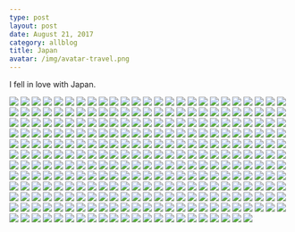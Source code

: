```yaml
---
type: post
layout: post
date: August 21, 2017
category: allblog
title: Japan
avatar: /img/avatar-travel.png
---
```


I fell in love with Japan.

<img class='post-img' src='{{ "/img/travel/Japan/DSC_0080.jpg" }}'/>
<img class='post-img' src='{{ "/img/travel/Japan/IMG_20170727_144542.jpg" }}'/>
<img class='post-img' src='{{ "/img/travel/Japan/IMG_20170727_182942.jpg" }}'/>
<img class='post-img' src='{{ "/img/travel/Japan/IMG_20170727_184441.jpg" }}'/>
<img class='post-img' src='{{ "/img/travel/Japan/IMG_20170727_200330.jpg" }}'/>
<img class='post-img' src='{{ "/img/travel/Japan/IMG_20170727_210005.jpg" }}'/>
<img class='post-img' src='{{ "/img/travel/Japan/IMG_20170727_212751.jpg" }}'/>
<img class='post-img' src='{{ "/img/travel/Japan/IMG_20170727_222237.jpg" }}'/>
<img class='post-img' src='{{ "/img/travel/Japan/IMG_20170727_224914.jpg" }}'/>
<img class='post-img' src='{{ "/img/travel/Japan/IMG_20170727_231705.jpg" }}'/>
<img class='post-img' src='{{ "/img/travel/Japan/IMG_20170728_011257.jpg" }}'/>
<img class='post-img' src='{{ "/img/travel/Japan/IMG_20170728_013703.jpg" }}'/>
<img class='post-img' src='{{ "/img/travel/Japan/IMG_20170728_120305.jpg" }}'/>
<img class='post-img' src='{{ "/img/travel/Japan/IMG_20170728_122344.jpg" }}'/>
<img class='post-img' src='{{ "/img/travel/Japan/IMG_20170728_125957.jpg" }}'/>
<img class='post-img' src='{{ "/img/travel/Japan/IMG_20170728_130314.jpg" }}'/>
<img class='post-img' src='{{ "/img/travel/Japan/IMG_20170728_131445.jpg" }}'/>
<img class='post-img' src='{{ "/img/travel/Japan/IMG_20170728_132133.jpg" }}'/>
<img class='post-img' src='{{ "/img/travel/Japan/IMG_20170728_133724.jpg" }}'/>
<img class='post-img' src='{{ "/img/travel/Japan/IMG_20170728_134543.jpg" }}'/>
<img class='post-img' src='{{ "/img/travel/Japan/IMG_20170728_134602.jpg" }}'/>
<img class='post-img' src='{{ "/img/travel/Japan/IMG_20170728_134625.jpg" }}'/>
<img class='post-img' src='{{ "/img/travel/Japan/IMG_20170728_134720.jpg" }}'/>
<img class='post-img' src='{{ "/img/travel/Japan/IMG_20170728_134855.jpg" }}'/>
<img class='post-img' src='{{ "/img/travel/Japan/IMG_20170728_134936.jpg" }}'/>
<img class='post-img' src='{{ "/img/travel/Japan/IMG_20170728_135057.jpg" }}'/>
<img class='post-img' src='{{ "/img/travel/Japan/IMG_20170728_140126.jpg" }}'/>
<img class='post-img' src='{{ "/img/travel/Japan/IMG_20170728_143910.jpg" }}'/>
<img class='post-img' src='{{ "/img/travel/Japan/IMG_20170728_145020.jpg" }}'/>
<img class='post-img' src='{{ "/img/travel/Japan/IMG_20170728_145927.jpg" }}'/>
<img class='post-img' src='{{ "/img/travel/Japan/IMG_20170728_151631.jpg" }}'/>
<img class='post-img' src='{{ "/img/travel/Japan/IMG_20170728_153625.jpg" }}'/>
<img class='post-img' src='{{ "/img/travel/Japan/IMG_20170728_161403.jpg" }}'/>
<img class='post-img' src='{{ "/img/travel/Japan/IMG_20170728_161846.jpg" }}'/>
<img class='post-img' src='{{ "/img/travel/Japan/IMG_20170729_142511.jpg" }}'/>
<img class='post-img' src='{{ "/img/travel/Japan/IMG_20170729_145603.jpg" }}'/>
<img class='post-img' src='{{ "/img/travel/Japan/IMG_20170729_145749.jpg" }}'/>
<img class='post-img' src='{{ "/img/travel/Japan/IMG_20170729_150013.jpg" }}'/>
<img class='post-img' src='{{ "/img/travel/Japan/IMG_20170729_150308.jpg" }}'/>
<img class='post-img' src='{{ "/img/travel/Japan/IMG_20170729_152323.jpg" }}'/>
<img class='post-img' src='{{ "/img/travel/Japan/IMG_20170729_161927.jpg" }}'/>
<img class='post-img' src='{{ "/img/travel/Japan/IMG_20170729_164605.jpg" }}'/>
<img class='post-img' src='{{ "/img/travel/Japan/IMG_20170729_165238.jpg" }}'/>
<img class='post-img' src='{{ "/img/travel/Japan/IMG_20170729_170357.jpg" }}'/>
<img class='post-img' src='{{ "/img/travel/Japan/IMG_20170729_170512.jpg" }}'/>
<img class='post-img' src='{{ "/img/travel/Japan/IMG_20170729_171349.jpg" }}'/>
<img class='post-img' src='{{ "/img/travel/Japan/IMG_20170729_171417.jpg" }}'/>
<img class='post-img' src='{{ "/img/travel/Japan/IMG_20170729_171541.jpg" }}'/>
<img class='post-img' src='{{ "/img/travel/Japan/IMG_20170729_171934.jpg" }}'/>
<img class='post-img' src='{{ "/img/travel/Japan/IMG_20170729_172137.jpg" }}'/>
<img class='post-img' src='{{ "/img/travel/Japan/IMG_20170729_173115.jpg" }}'/>
<img class='post-img' src='{{ "/img/travel/Japan/IMG_20170729_173209.jpg" }}'/>
<img class='post-img' src='{{ "/img/travel/Japan/IMG_20170729_173448.jpg" }}'/>
<img class='post-img' src='{{ "/img/travel/Japan/IMG_20170729_174414.jpg" }}'/>
<img class='post-img' src='{{ "/img/travel/Japan/IMG_20170729_174726.jpg" }}'/>
<img class='post-img' src='{{ "/img/travel/Japan/IMG_20170729_180045.jpg" }}'/>
<img class='post-img' src='{{ "/img/travel/Japan/IMG_20170729_180248.jpg" }}'/>
<img class='post-img' src='{{ "/img/travel/Japan/IMG_20170729_200253.jpg" }}'/>
<img class='post-img' src='{{ "/img/travel/Japan/IMG_20170729_210706.jpg" }}'/>
<img class='post-img' src='{{ "/img/travel/Japan/IMG_20170729_225543.jpg" }}'/>
<img class='post-img' src='{{ "/img/travel/Japan/IMG_20170730_113601.jpg" }}'/>
<img class='post-img' src='{{ "/img/travel/Japan/IMG_20170730_114130.jpg" }}'/>
<img class='post-img' src='{{ "/img/travel/Japan/IMG_20170730_114326.jpg" }}'/>
<img class='post-img' src='{{ "/img/travel/Japan/IMG_20170730_114659.jpg" }}'/>
<img class='post-img' src='{{ "/img/travel/Japan/IMG_20170730_115707.jpg" }}'/>
<img class='post-img' src='{{ "/img/travel/Japan/IMG_20170730_122310.jpg" }}'/>
<img class='post-img' src='{{ "/img/travel/Japan/IMG_20170730_124552.jpg" }}'/>
<img class='post-img' src='{{ "/img/travel/Japan/IMG_20170730_125339.jpg" }}'/>
<img class='post-img' src='{{ "/img/travel/Japan/IMG_20170730_130908.jpg" }}'/>
<img class='post-img' src='{{ "/img/travel/Japan/IMG_20170730_140457.jpg" }}'/>
<img class='post-img' src='{{ "/img/travel/Japan/IMG_20170730_141743.jpg" }}'/>
<img class='post-img' src='{{ "/img/travel/Japan/IMG_20170730_142350.jpg" }}'/>
<img class='post-img' src='{{ "/img/travel/Japan/IMG_20170730_145354.jpg" }}'/>
<img class='post-img' src='{{ "/img/travel/Japan/IMG_20170730_170042.jpg" }}'/>
<img class='post-img' src='{{ "/img/travel/Japan/IMG_20170731_193201.jpg" }}'/>
<img class='post-img' src='{{ "/img/travel/Japan/IMG_20170731_204945.jpg" }}'/>
<img class='post-img' src='{{ "/img/travel/Japan/IMG_20170731_221243.jpg" }}'/>
<img class='post-img' src='{{ "/img/travel/Japan/IMG_20170731_223658.jpg" }}'/>
<img class='post-img' src='{{ "/img/travel/Japan/IMG_20170731_230056.jpg" }}'/>
<img class='post-img' src='{{ "/img/travel/Japan/IMG_20170801_130353.jpg" }}'/>
<img class='post-img' src='{{ "/img/travel/Japan/IMG_20170801_144512.jpg" }}'/>
<img class='post-img' src='{{ "/img/travel/Japan/IMG_20170801_151703.jpg" }}'/>
<img class='post-img' src='{{ "/img/travel/Japan/IMG_20170801_152212.jpg" }}'/>
<img class='post-img' src='{{ "/img/travel/Japan/IMG_20170801_153031.jpg" }}'/>
<img class='post-img' src='{{ "/img/travel/Japan/IMG_20170801_162056.jpg" }}'/>
<img class='post-img' src='{{ "/img/travel/Japan/IMG_20170801_162317.jpg" }}'/>
<img class='post-img' src='{{ "/img/travel/Japan/IMG_20170802_043222.jpg" }}'/>
<img class='post-img' src='{{ "/img/travel/Japan/IMG_20170802_043725.jpg" }}'/>
<img class='post-img' src='{{ "/img/travel/Japan/IMG_20170802_044426.jpg" }}'/>
<img class='post-img' src='{{ "/img/travel/Japan/IMG_20170802_044830.jpg" }}'/>
<img class='post-img' src='{{ "/img/travel/Japan/IMG_20170802_045137.jpg" }}'/>
<img class='post-img' src='{{ "/img/travel/Japan/IMG_20170802_045527.jpg" }}'/>
<img class='post-img' src='{{ "/img/travel/Japan/IMG_20170802_045616.jpg" }}'/>
<img class='post-img' src='{{ "/img/travel/Japan/IMG_20170802_050152.jpg" }}'/>
<img class='post-img' src='{{ "/img/travel/Japan/IMG_20170802_050736.jpg" }}'/>
<img class='post-img' src='{{ "/img/travel/Japan/IMG_20170802_051009.jpg" }}'/>
<img class='post-img' src='{{ "/img/travel/Japan/IMG_20170802_052012.jpg" }}'/>
<img class='post-img' src='{{ "/img/travel/Japan/IMG_20170802_052444.jpg" }}'/>
<img class='post-img' src='{{ "/img/travel/Japan/IMG_20170802_053145.jpg" }}'/>
<img class='post-img' src='{{ "/img/travel/Japan/IMG_20170802_053648.jpg" }}'/>
<img class='post-img' src='{{ "/img/travel/Japan/IMG_20170802_053703.jpg" }}'/>
<img class='post-img' src='{{ "/img/travel/Japan/IMG_20170802_054238.jpg" }}'/>
<img class='post-img' src='{{ "/img/travel/Japan/IMG_20170802_054322.jpg" }}'/>
<img class='post-img' src='{{ "/img/travel/Japan/IMG_20170802_055132.jpg" }}'/>
<img class='post-img' src='{{ "/img/travel/Japan/IMG_20170802_060158.jpg" }}'/>
<img class='post-img' src='{{ "/img/travel/Japan/IMG_20170802_060951.jpg" }}'/>
<img class='post-img' src='{{ "/img/travel/Japan/IMG_20170802_061029.jpg" }}'/>
<img class='post-img' src='{{ "/img/travel/Japan/IMG_20170802_061246.jpg" }}'/>
<img class='post-img' src='{{ "/img/travel/Japan/IMG_20170802_062735.jpg" }}'/>
<img class='post-img' src='{{ "/img/travel/Japan/IMG_20170802_063316.jpg" }}'/>
<img class='post-img' src='{{ "/img/travel/Japan/IMG_20170802_064345.jpg" }}'/>
<img class='post-img' src='{{ "/img/travel/Japan/IMG_20170802_070026.jpg" }}'/>
<img class='post-img' src='{{ "/img/travel/Japan/IMG_20170802_071741.jpg" }}'/>
<img class='post-img' src='{{ "/img/travel/Japan/IMG_20170802_073156.jpg" }}'/>
<img class='post-img' src='{{ "/img/travel/Japan/IMG_20170802_073659.jpg" }}'/>
<img class='post-img' src='{{ "/img/travel/Japan/IMG_20170802_074023.jpg" }}'/>
<img class='post-img' src='{{ "/img/travel/Japan/IMG_20170802_083601.jpg" }}'/>
<img class='post-img' src='{{ "/img/travel/Japan/IMG_20170802_084158.jpg" }}'/>
<img class='post-img' src='{{ "/img/travel/Japan/IMG_20170802_090022.jpg" }}'/>
<img class='post-img' src='{{ "/img/travel/Japan/IMG_20170802_091711.jpg" }}'/>
<img class='post-img' src='{{ "/img/travel/Japan/IMG_20170802_104116.jpg" }}'/>
<img class='post-img' src='{{ "/img/travel/Japan/IMG_20170802_111746.jpg" }}'/>
<img class='post-img' src='{{ "/img/travel/Japan/IMG_20170802_112038.jpg" }}'/>
<img class='post-img' src='{{ "/img/travel/Japan/IMG_20170803_144843.jpg" }}'/>
<img class='post-img' src='{{ "/img/travel/Japan/IMG_20170804_211613.jpg" }}'/>
<img class='post-img' src='{{ "/img/travel/Japan/IMG_20170805_175634.jpg" }}'/>
<img class='post-img' src='{{ "/img/travel/Japan/IMG_20170805_175709.jpg" }}'/>
<img class='post-img' src='{{ "/img/travel/Japan/IMG_20170805_203141.jpg" }}'/>
<img class='post-img' src='{{ "/img/travel/Japan/IMG_20170805_213609.jpg" }}'/>
<img class='post-img' src='{{ "/img/travel/Japan/IMG_20170805_213630.jpg" }}'/>
<img class='post-img' src='{{ "/img/travel/Japan/IMG_20170806_003931.jpg" }}'/>
<img class='post-img' src='{{ "/img/travel/Japan/IMG_20170806_145513.jpg" }}'/>
<img class='post-img' src='{{ "/img/travel/Japan/IMG_20170806_185900.jpg" }}'/>
<img class='post-img' src='{{ "/img/travel/Japan/IMG_20170806_211919.jpg" }}'/>
<img class='post-img' src='{{ "/img/travel/Japan/IMG_20170807_072550.jpg" }}'/>
<img class='post-img' src='{{ "/img/travel/Japan/IMG_20170807_072635.jpg" }}'/>
<img class='post-img' src='{{ "/img/travel/Japan/IMG_20170807_072816.jpg" }}'/>
<img class='post-img' src='{{ "/img/travel/Japan/IMG_20170807_073938.jpg" }}'/>
<img class='post-img' src='{{ "/img/travel/Japan/IMG_20170807_074022.jpg" }}'/>
<img class='post-img' src='{{ "/img/travel/Japan/IMG_20170807_074819.jpg" }}'/>
<img class='post-img' src='{{ "/img/travel/Japan/IMG_20170807_075220.jpg" }}'/>
<img class='post-img' src='{{ "/img/travel/Japan/IMG_20170807_080009.jpg" }}'/>
<img class='post-img' src='{{ "/img/travel/Japan/IMG_20170807_081113.jpg" }}'/>
<img class='post-img' src='{{ "/img/travel/Japan/IMG_20170807_081444.jpg" }}'/>
<img class='post-img' src='{{ "/img/travel/Japan/IMG_20170807_081618.jpg" }}'/>
<img class='post-img' src='{{ "/img/travel/Japan/IMG_20170807_081753.jpg" }}'/>
<img class='post-img' src='{{ "/img/travel/Japan/IMG_20170807_082059.jpg" }}'/>
<img class='post-img' src='{{ "/img/travel/Japan/IMG_20170807_082811.jpg" }}'/>
<img class='post-img' src='{{ "/img/travel/Japan/IMG_20170807_082950.jpg" }}'/>
<img class='post-img' src='{{ "/img/travel/Japan/IMG_20170807_083712.jpg" }}'/>
<img class='post-img' src='{{ "/img/travel/Japan/IMG_20170807_085320.jpg" }}'/>
<img class='post-img' src='{{ "/img/travel/Japan/IMG_20170807_085823.jpg" }}'/>
<img class='post-img' src='{{ "/img/travel/Japan/IMG_20170807_090137.jpg" }}'/>
<img class='post-img' src='{{ "/img/travel/Japan/IMG_20170807_090847.jpg" }}'/>
<img class='post-img' src='{{ "/img/travel/Japan/IMG_20170807_090855.jpg" }}'/>
<img class='post-img' src='{{ "/img/travel/Japan/IMG_20170807_093510.jpg" }}'/>
<img class='post-img' src='{{ "/img/travel/Japan/IMG_20170807_095540.jpg" }}'/>
<img class='post-img' src='{{ "/img/travel/Japan/IMG_20170807_100700.jpg" }}'/>
<img class='post-img' src='{{ "/img/travel/Japan/IMG_20170807_103705.jpg" }}'/>
<img class='post-img' src='{{ "/img/travel/Japan/IMG_20170807_104140.jpg" }}'/>
<img class='post-img' src='{{ "/img/travel/Japan/IMG_20170807_111837.jpg" }}'/>
<img class='post-img' src='{{ "/img/travel/Japan/IMG_20170807_111930.jpg" }}'/>
<img class='post-img' src='{{ "/img/travel/Japan/IMG_20170807_112101.jpg" }}'/>
<img class='post-img' src='{{ "/img/travel/Japan/IMG_20170807_121000.jpg" }}'/>
<img class='post-img' src='{{ "/img/travel/Japan/IMG_20170807_121152.jpg" }}'/>
<img class='post-img' src='{{ "/img/travel/Japan/IMG_20170807_121403.jpg" }}'/>
<img class='post-img' src='{{ "/img/travel/Japan/IMG_20170807_121739.jpg" }}'/>
<img class='post-img' src='{{ "/img/travel/Japan/IMG_20170807_122044.jpg" }}'/>
<img class='post-img' src='{{ "/img/travel/Japan/IMG_20170807_122327.jpg" }}'/>
<img class='post-img' src='{{ "/img/travel/Japan/IMG_20170807_123240.jpg" }}'/>
<img class='post-img' src='{{ "/img/travel/Japan/IMG_20170807_125511.jpg" }}'/>
<img class='post-img' src='{{ "/img/travel/Japan/IMG_20170807_125743.jpg" }}'/>
<img class='post-img' src='{{ "/img/travel/Japan/IMG_20170807_133101.jpg" }}'/>
<img class='post-img' src='{{ "/img/travel/Japan/IMG_20170807_142628.jpg" }}'/>
<img class='post-img' src='{{ "/img/travel/Japan/IMG_20170807_153258.jpg" }}'/>
<img class='post-img' src='{{ "/img/travel/Japan/IMG_20170807_153748.jpg" }}'/>
<img class='post-img' src='{{ "/img/travel/Japan/IMG_20170807_155002.jpg" }}'/>
<img class='post-img' src='{{ "/img/travel/Japan/IMG_20170807_161228.jpg" }}'/>
<img class='post-img' src='{{ "/img/travel/Japan/IMG_20170807_161419.jpg" }}'/>
<img class='post-img' src='{{ "/img/travel/Japan/IMG_20170807_204923.jpg" }}'/>
<img class='post-img' src='{{ "/img/travel/Japan/IMG_20170808_123345.jpg" }}'/>
<img class='post-img' src='{{ "/img/travel/Japan/IMG_20170808_150337.jpg" }}'/>
<img class='post-img' src='{{ "/img/travel/Japan/IMG_20170809_001044.jpg" }}'/>
<img class='post-img' src='{{ "/img/travel/Japan/IMG_20170809_134329.jpg" }}'/>
<img class='post-img' src='{{ "/img/travel/Japan/IMG_20170810_122648.jpg" }}'/>
<img class='post-img' src='{{ "/img/travel/Japan/IMG_20170810_134749.jpg" }}'/>
<img class='post-img' src='{{ "/img/travel/Japan/IMG_20170810_150859.jpg" }}'/>
<img class='post-img' src='{{ "/img/travel/Japan/IMG_20170810_150945.jpg" }}'/>
<img class='post-img' src='{{ "/img/travel/Japan/IMG_20170810_151228.jpg" }}'/>
<img class='post-img' src='{{ "/img/travel/Japan/IMG_20170810_151857.jpg" }}'/>
<img class='post-img' src='{{ "/img/travel/Japan/IMG_20170810_151909.jpg" }}'/>
<img class='post-img' src='{{ "/img/travel/Japan/IMG_20170811_130059.jpg" }}'/>
<img class='post-img' src='{{ "/img/travel/Japan/IMG_20170811_132233.jpg" }}'/>
<img class='post-img' src='{{ "/img/travel/Japan/IMG_20170811_132659.jpg" }}'/>
<img class='post-img' src='{{ "/img/travel/Japan/IMG_20170811_132911.jpg" }}'/>
<img class='post-img' src='{{ "/img/travel/Japan/IMG_20170811_133208.jpg" }}'/>
<img class='post-img' src='{{ "/img/travel/Japan/IMG_20170811_133227.jpg" }}'/>
<img class='post-img' src='{{ "/img/travel/Japan/IMG_20170811_133353.jpg" }}'/>
<img class='post-img' src='{{ "/img/travel/Japan/IMG_20170811_134330.jpg" }}'/>
<img class='post-img' src='{{ "/img/travel/Japan/IMG_20170811_134421.jpg" }}'/>
<img class='post-img' src='{{ "/img/travel/Japan/IMG_20170811_134444.jpg" }}'/>
<img class='post-img' src='{{ "/img/travel/Japan/IMG_20170811_134847.jpg" }}'/>
<img class='post-img' src='{{ "/img/travel/Japan/IMG_20170811_134937.jpg" }}'/>
<img class='post-img' src='{{ "/img/travel/Japan/IMG_20170811_135349.jpg" }}'/>
<img class='post-img' src='{{ "/img/travel/Japan/IMG_20170811_135540.jpg" }}'/>
<img class='post-img' src='{{ "/img/travel/Japan/IMG_20170811_135709.jpg" }}'/>
<img class='post-img' src='{{ "/img/travel/Japan/IMG_20170811_141743.jpg" }}'/>
<img class='post-img' src='{{ "/img/travel/Japan/IMG_20170811_151210.jpg" }}'/>
<img class='post-img' src='{{ "/img/travel/Japan/IMG_20170811_153454.jpg" }}'/>
<img class='post-img' src='{{ "/img/travel/Japan/IMG_20170811_154542.jpg" }}'/>
<img class='post-img' src='{{ "/img/travel/Japan/IMG_20170811_163040.jpg" }}'/>
<img class='post-img' src='{{ "/img/travel/Japan/IMG_20170811_164322.jpg" }}'/>
<img class='post-img' src='{{ "/img/travel/Japan/IMG_20170811_164339.jpg" }}'/>
<img class='post-img' src='{{ "/img/travel/Japan/IMG_20170811_164554.jpg" }}'/>
<img class='post-img' src='{{ "/img/travel/Japan/IMG_20170811_165327.jpg" }}'/>
<img class='post-img' src='{{ "/img/travel/Japan/IMG_20170811_165925.jpg" }}'/>
<img class='post-img' src='{{ "/img/travel/Japan/IMG_20170811_170145.jpg" }}'/>
<img class='post-img' src='{{ "/img/travel/Japan/IMG_20170811_170338.jpg" }}'/>
<img class='post-img' src='{{ "/img/travel/Japan/IMG_20170811_170526.jpg" }}'/>
<img class='post-img' src='{{ "/img/travel/Japan/IMG_20170811_170623.jpg" }}'/>
<img class='post-img' src='{{ "/img/travel/Japan/IMG_20170811_170746.jpg" }}'/>
<img class='post-img' src='{{ "/img/travel/Japan/IMG_20170811_171412.jpg" }}'/>
<img class='post-img' src='{{ "/img/travel/Japan/IMG_20170811_171637.jpg" }}'/>
<img class='post-img' src='{{ "/img/travel/Japan/IMG_20170811_171827.jpg" }}'/>
<img class='post-img' src='{{ "/img/travel/Japan/IMG_20170811_172206.jpg" }}'/>
<img class='post-img' src='{{ "/img/travel/Japan/IMG_20170811_172827.jpg" }}'/>
<img class='post-img' src='{{ "/img/travel/Japan/IMG_20170811_222349.jpg" }}'/>
<img class='post-img' src='{{ "/img/travel/Japan/IMG_20170812_121739.jpg" }}'/>
<img class='post-img' src='{{ "/img/travel/Japan/IMG_20170812_173105.jpg" }}'/>
<img class='post-img' src='{{ "/img/travel/Japan/IMG_20170812_181525.jpg" }}'/>
<img class='post-img' src='{{ "/img/travel/Japan/IMG_20170812_183611.jpg" }}'/>
<img class='post-img' src='{{ "/img/travel/Japan/IMG_20170812_183833.jpg" }}'/>
<img class='post-img' src='{{ "/img/travel/Japan/IMG_20170812_184108.jpg" }}'/>
<img class='post-img' src='{{ "/img/travel/Japan/IMG_20170812_191857.jpg" }}'/>
<img class='post-img' src='{{ "/img/travel/Japan/IMG_20170812_193452.jpg" }}'/>
<img class='post-img' src='{{ "/img/travel/Japan/IMG_20170812_194731.jpg" }}'/>
<img class='post-img' src='{{ "/img/travel/Japan/IMG_20170812_194843.jpg" }}'/>
<img class='post-img' src='{{ "/img/travel/Japan/IMG_20170812_203232.jpg" }}'/>
<img class='post-img' src='{{ "/img/travel/Japan/IMG_20170812_211606.jpg" }}'/>
<img class='post-img' src='{{ "/img/travel/Japan/IMG_20170812_211620.jpg" }}'/>
<img class='post-img' src='{{ "/img/travel/Japan/IMG_20170813_153715.jpg" }}'/>
<img class='post-img' src='{{ "/img/travel/Japan/IMG_20170813_164508.jpg" }}'/>
<img class='post-img' src='{{ "/img/travel/Japan/IMG_20170813_172108.jpg" }}'/>
<img class='post-img' src='{{ "/img/travel/Japan/IMG_20170813_172119.jpg" }}'/>
<img class='post-img' src='{{ "/img/travel/Japan/IMG_20170813_173226.jpg" }}'/>
<img class='post-img' src='{{ "/img/travel/Japan/IMG_20170813_181808.jpg" }}'/>
<img class='post-img' src='{{ "/img/travel/Japan/IMG_20170813_183148.jpg" }}'/>
<img class='post-img' src='{{ "/img/travel/Japan/IMG_20170813_183633.jpg" }}'/>
<img class='post-img' src='{{ "/img/travel/Japan/IMG_20170813_184209.jpg" }}'/>
<img class='post-img' src='{{ "/img/travel/Japan/IMG_20170813_190454.jpg" }}'/>
<img class='post-img' src='{{ "/img/travel/Japan/IMG_20170813_193247.jpg" }}'/>
<img class='post-img' src='{{ "/img/travel/Japan/IMG_20170813_193642.jpg" }}'/>
<img class='post-img' src='{{ "/img/travel/Japan/IMG_20170813_195309.jpg" }}'/>
<img class='post-img' src='{{ "/img/travel/Japan/IMG_20170813_203011.jpg" }}'/>
<img class='post-img' src='{{ "/img/travel/Japan/IMG_20170813_203403.jpg" }}'/>
<img class='post-img' src='{{ "/img/travel/Japan/IMG_20170813_203510.jpg" }}'/>
<img class='post-img' src='{{ "/img/travel/Japan/IMG_20170813_205006.jpg" }}'/>
<img class='post-img' src='{{ "/img/travel/Japan/IMG_20170813_212149.jpg" }}'/>
<img class='post-img' src='{{ "/img/travel/Japan/IMG_20170813_221913.jpg" }}'/>
<img class='post-img' src='{{ "/img/travel/Japan/IMG_20170814_052956.jpg" }}'/>
<img class='post-img' src='{{ "/img/travel/Japan/IMG_20170814_053151.jpg" }}'/>
<img class='post-img' src='{{ "/img/travel/Japan/IMG_20170814_053553.jpg" }}'/>
<img class='post-img' src='{{ "/img/travel/Japan/IMG_20170814_060658.jpg" }}'/>
<img class='post-img' src='{{ "/img/travel/Japan/IMG_20170814_174913.jpg" }}'/>
<img class='post-img' src='{{ "/img/travel/Japan/IMG_20170815_104631.jpg" }}'/>
<img class='post-img' src='{{ "/img/travel/Japan/IMG_20170815_105700.jpg" }}'/>
<img class='post-img' src='{{ "/img/travel/Japan/IMG_20170815_110954.jpg" }}'/>
<img class='post-img' src='{{ "/img/travel/Japan/IMG_20170815_111053.jpg" }}'/>
<img class='post-img' src='{{ "/img/travel/Japan/IMG_20170815_223925.jpg" }}'/>
<img class='post-img' src='{{ "/img/travel/Japan/IMG_20170816_143609.jpg" }}'/>
<img class='post-img' src='{{ "/img/travel/Japan/IMG_20170816_144147.jpg" }}'/>
<img class='post-img' src='{{ "/img/travel/Japan/IMG_20170816_144514.jpg" }}'/>
<img class='post-img' src='{{ "/img/travel/Japan/IMG_20170816_145245.jpg" }}'/>
<img class='post-img' src='{{ "/img/travel/Japan/IMG_20170816_150415.jpg" }}'/>
<img class='post-img' src='{{ "/img/travel/Japan/IMG_20170816_155051.jpg" }}'/>
<img class='post-img' src='{{ "/img/travel/Japan/IMG_20170816_182050.jpg" }}'/>
<img class='post-img' src='{{ "/img/travel/Japan/IMG_20170816_185531.jpg" }}'/>
<img class='post-img' src='{{ "/img/travel/Japan/IMG_20170816_191325.jpg" }}'/>
<img class='post-img' src='{{ "/img/travel/Japan/IMG_20170816_201041.jpg" }}'/>
<img class='post-img' src='{{ "/img/travel/Japan/IMG_20170819_150058.jpg" }}'/>
<img class='post-img' src='{{ "/img/travel/Japan/IMG_20170819_151428.jpg" }}'/>
<img class='post-img' src='{{ "/img/travel/Japan/IMG_20170819_161215.jpg" }}'/>
<img class='post-img' src='{{ "/img/travel/Japan/IMG_20170819_172219.jpg" }}'/>
<img class='post-img' src='{{ "/img/travel/Japan/IMG_20170819_203812.jpg" }}'/>
<img class='post-img' src='{{ "/img/travel/Japan/IMG_2201.jpg" }}'/>
<img class='post-img' src='{{ "/img/travel/Japan/IMG_2358.jpg" }}'/>
<img class='post-img' src='{{ "/img/travel/Japan/IMG_6341.jpg" }}'/>
<img class='post-img' src='{{ "/img/travel/Japan/IMG_7819.jpg" }}'/>
<img class='post-img' src='{{ "/img/travel/Japan/IMG_7832.jpg" }}'/>
<img class='post-img' src='{{ "/img/travel/Japan/IMG_7842.jpg" }}'/>
<img class='post-img' src='{{ "/img/travel/Japan/IMG_7857.jpg" }}'/>
<img class='post-img' src='{{ "/img/travel/Japan/PANO_20170807_094059.jpg" }}'/>
<img class='post-img' src='{{ "/img/travel/Japan/image4-1.jpg" }}'/>
<img class='post-img' src='{{ "/img/travel/Japan/image5-1.jpg" }}'/>
<img class='post-img' src='{{ "/img/travel/Japan/image5.jpg" }}'/>
<img class='post-img' src='{{ "/img/travel/Japan/image6.jpg" }}'/>
<img class='post-img' src='{{ "/img/travel/Japan/image8.jpg" }}'/>
